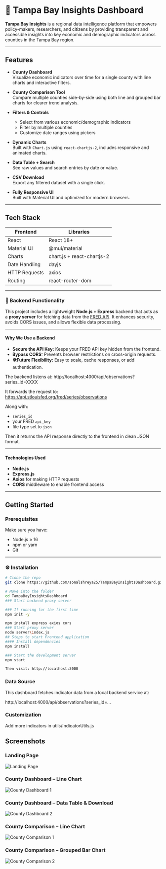 # 🌴 Tampa Bay Insights Dashboard

**Tampa Bay Insights** is a regional data intelligence platform that empowers policy-makers, researchers, and citizens by providing transparent and accessible insights into key economic and demographic indicators across counties in the Tampa Bay region.

---

##  Features

- **County Dashboard**  
  Visualize economic indicators over time for a single county with line charts and interactive filters.

- **County Comparison Tool**  
  Compare multiple counties side-by-side using both line and grouped bar charts for clearer trend analysis.

- **Filters & Controls**  
  - Select from various economic/demographic indicators
  - Filter by multiple counties
  - Customize date ranges using pickers

- **Dynamic Charts**  
  Built with `Chart.js` using `react-chartjs-2`, includes responsive and animated charts.

- **Data Table + Search**  
  See raw values and search entries by date or value.

- **CSV Download**  
  Export any filtered dataset with a single click.

- **Fully Responsive UI**  
  Built with Material UI and optimized for modern browsers.

---

##  Tech Stack

| Frontend       | Libraries                         |
|----------------|-----------------------------------|
| React          | React 18+                         |
| Material UI    | @mui/material                     |
| Charts         | chart.js + react-chartjs-2        |
| Date Handling  | dayjs                             |
| HTTP Requests  | axios                             |
| Routing        | react-router-dom                  |

---
### 🔌 Backend Functionality

This project includes a lightweight **Node.js + Express** backend that acts as a **proxy server** for fetching data from the [FRED API](https://fred.stlouisfed.org/). It enhances security, avoids CORS issues, and allows flexible data processing.

---

#### Why We Use a Backend

- **Secure the API Key:** Keeps your FRED API key hidden from the frontend.
- **Bypass CORS:** Prevents browser restrictions on cross-origin requests.
- **🛠Future Flexibility:** Easy to scale, cache responses, or add authentication.


The backend listens at: http://localhost:4000/api/observations?series_id=XXXX


It forwards the request to:  https://api.stlouisfed.org/fred/series/observations

Along with:
- `series_id`
- your FRED `api_key`
- file type set to `json`

Then it returns the API response directly to the frontend in clean JSON format.

---

#### Technologies Used

- **Node.js**
- **Express.js**
- **Axios** for making HTTP requests
- **CORS** middleware to enable frontend access

---

## Getting Started

### Prerequisites

Make sure you have:

- Node.js ≥ 16
- npm or yarn
- Git

---

### ⚙️ Installation

```bash
# Clone the repo
git clone https://github.com/sonalshreya25/TampaBayInsightsDashboard.git

# Move into the folder
cd TampaBayInsightsDashboard
### Start backend proxy server

### If running for the first time
npm init -y

npm install express axios cors
### Start proxy server
node server\index.js
## Steps to start Frontend application
#### Install dependencies
npm install

### Start the development server
npm start

Then visit: http://localhost:3000
```

### Data Source
This dashboard fetches indicator data from a local backend service at:

http://localhost:4000/api/observations?series_id=...

### Customization
Add more indicators in utils/IndicatorUtils.js

##  Screenshots

###  Landing Page
![Landing Page](./screenshots/LandingPage.png)

###  County Dashboard – Line Chart
![County Dashboard 1](./screenshots/CountyDasboard.png)

###  County Dashboard – Data Table & Download
![County Dashboard 2](./screenshots/countyDashboard1.png)

###  County Comparison – Line Chart
![County Comparison 1](./screenshots/CountyComparison.png)

###  County Comparison – Grouped Bar Chart
![County Comparison 2](./screenshots/countycomparison2.png)

